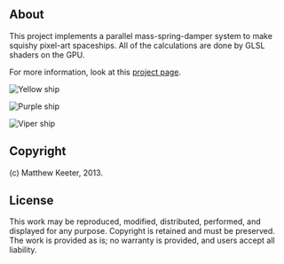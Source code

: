 ## About
This project implements a parallel mass-spring-damper system to make squishy pixel-art spaceships.
All of the calculations are done by GLSL shaders on the GPU.

For more information, look at this [project page](http://mattkeeter.com/projects/pixelsim).

![Yellow ship](http://mattkeeter.com/projects/pixelsim/yellow.gif)

![Purple ship](http://mattkeeter.com/projects/pixelsim/purple.gif)

![Viper ship](http://mattkeeter.com/projects/pixelsim/viper.gif)

## Copyright
(c) Matthew Keeter, 2013.

## License
This work may be reproduced, modified, distributed, performed, and displayed for any purpose.
Copyright is retained and must be preserved.
The work is provided as is; no warranty is provided, and users accept all liability.
